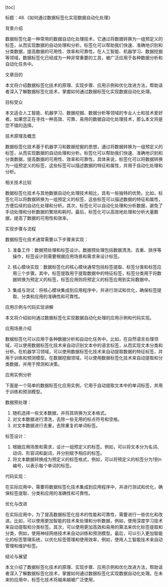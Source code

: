 
[toc]                    
                
                
标题：48.《如何通过数据标签化实现数据自动化处理》

背景介绍

数据标签化是一种常用的数据自动化处理技术，它通过将数据转换为一组预定义的标签，从而实现数据的自动处理和分析。标签化可以帮助我们快速、准确地识别和分类数据，提高数据的可用性、效率和可靠性。在人工智能、机器学习、数据挖掘等领域，数据标签化已经成为一种非常重要的工具，被广泛应用于各种数据分析和自动化任务中。

文章目的

本文将介绍数据标签化技术的原理、实现步骤、应用示例和优化改进方法，帮助读者深入了解数据标签化技术，掌握如何通过数据标签化实现数据自动化处理。

目标受众

本文适合人工智能、机器学习、数据挖掘、数据分析等领域的专业人士和技术爱好者。如果您正在寻找一种高效、可靠、易用的数据自动化处理技术，那么本文将是您不错的选择。

技术原理及概念

数据标签化技术基于机器学习和数据挖掘的思想，通过将数据转换为一组预定义的标签，从而实现数据的自动处理和分析。标签化可以帮助我们快速、准确地识别和分类数据，提高数据的可用性、效率和可靠性。具体来说，标签化可以将数据转换为一组预定义的标签，这些标签可以描述数据的特征和属性，并用于自动化处理和分析。

相关技术比较

数据标签化技术与其他数据自动化处理技术相比，具有一些独特的优势。比如，标签化可以将数据转换为一组预定义的标签，这些标签可以描述数据的特征和属性，方便后续的自动化处理和分析。其次，标签化可以自动化处理和分析数据，避免了手动处理和分析数据的繁琐和耗时。最后，标签化可以高效地处理和分析大量数据，提高了数据的可用性和效率。

实现步骤与流程

数据标签化技术通常需要以下步骤来实现：

1. 准备工作：数据预处理和标签设计。数据预处理包括数据清洗、去重、排序等操作，标签设计则需要根据应用场景和需求来设计标签。

2. 核心模块实现：数据标签化的核心模块通常包括标签提取、标签分类和标签应用三个步骤。其中，标签提取用于提取数据中的特征标签，标签分类用于将数据转换为预定义的标签，标签应用则将预定义的标签应用到实际数据中。

3. 集成与测试：将核心模块集成到应用程序中，并进行测试和优化，确保标签提取、分类和应用的准确性和可靠性。

应用示例与代码实现讲解

本文将介绍如何通过数据标签化实现数据自动化处理的应用示例和代码实现。

应用场景介绍

数据标签化可以应用于各种数据分析和自动化任务中。比如，在自然语言处理领域，可以使用数据标签化技术来自动识别文本中的语言标签，从而实现文本分类和分析。在机器学习领域，可以使用数据标签化技术来自动提取数据的特征标签，并用于训练和预测模型。在数据挖掘领域，可以使用数据标签化技术来自动提取和分类数据，并用于预测和决策。

应用实例分析

下面是一个简单的数据标签化应用实例，它用于自动提取文本中的单词标签，并用于训练和预测模型。

数据预处理：

1. 随机选择一些文本数据，并将其转换为文本格式。
2. 对文本数据进行清洗，去除一些无用的标点符号和空格。
3. 对文本数据进行去重，去除重复的单词标签。

标签设计：

1. 根据应用场景和需求，设计一组预定义的标签。例如，可以将文本分为名词、动词、形容词和副词，并分别赋予相应的标签。
2. 将文本数据转换成为预定义的标签格式，例如，可以将预定义的标签分为1到n编号，以表示每个单词的标签。

代码实现：

在实际应用中，需要将数据标签化技术集成到应用程序中，并进行测试和优化，确保标签提取、分类和应用的准确性和可靠性。

优化与改进

在实际应用中，为了提高数据标签化技术的性能和可靠性，需要进行一些优化和改进。比如，可以使用更加智能的技术来处理和分析数据，例如，使用深度学习技术来自动提取和分类标签。其次，可以使用更加高效和易用的算法来优化标签提取和分类，例如，使用神经网络技术来自动训练和预测模型。最后，可以引入更加智能化的标签管理系统，以优化标签管理和使用效率，例如，使用人工智能技术来自动管理和维护标签。

结论与展望

本文介绍了数据标签化技术的原理、实现步骤、应用示例和优化改进方法，帮助读者深入了解数据标签化技术，掌握如何通过数据标签化实现数据自动化处理。在未来的应用中，标签化技术将越来越被广泛使用，

